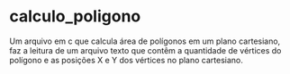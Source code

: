 # calculo_poligono
Um arquivo em c que calcula área de polígonos em um plano cartesiano, faz a leitura de um arquivo texto que contêm a quantidade de vértices do polígono e as posições X e Y dos vértices no plano cartesiano.
